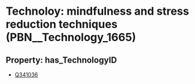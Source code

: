 # Technoloy: __mindfulness and stress reduction techniques__ (PBN__Technology_1665)

## Property: has_TechnologyID

* [Q341036](Q341036)

